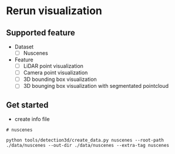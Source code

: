 # Rerun visualization
## Supported feature

- Dataset
  - [ ] Nuscenes
- Feature
  - [ ] LiDAR point visualization
  - [ ] Camera point visualization
  - [ ] 3D bounding box visualization
  - [ ] 3D bounging box visualization with segmentated pointcloud

## Get started

- create info file

```
# nuscenes

python tools/detection3d/create_data.py nuscenes --root-path ./data/nuscenes --out-dir ./data/nuscenes --extra-tag nuscenes
```
